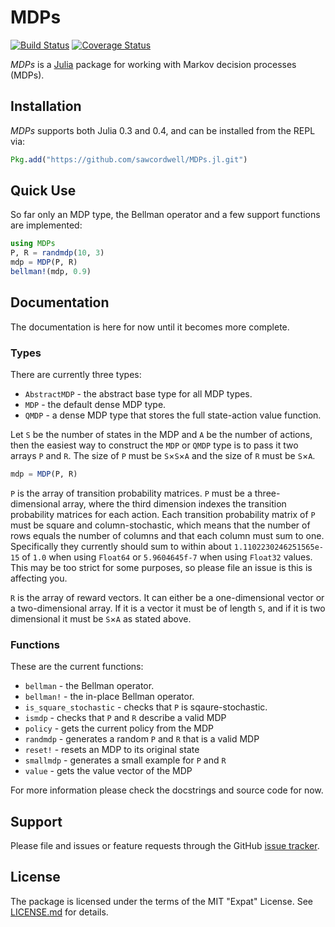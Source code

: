 # MDPs

[![Build Status](https://travis-ci.org/sawcordwell/MDPs.jl.svg?branch=master)](https://travis-ci.org/sawcordwell/MDPs.jl)
[![Coverage Status](https://coveralls.io/repos/sawcordwell/MDPs.jl/badge.png)](https://coveralls.io/r/sawcordwell/MDPs.jl)

*MDPs* is a [Julia](www.julialang.org) package for working with Markov
decision processes (MDPs).

## Installation

*MDPs* supports both Julia 0.3 and 0.4, and can be installed from the
REPL via:

```julia
Pkg.add("https://github.com/sawcordwell/MDPs.jl.git")
```

## Quick Use

So far only an MDP type, the Bellman operator and a few support
functions are implemented:

```julia
using MDPs
P, R = randmdp(10, 3)
mdp = MDP(P, R)
bellman!(mdp, 0.9)
```

## Documentation

The documentation is here for now until it becomes more complete.

### Types

There are currently three types:

* `AbstractMDP` - the abstract base type for all MDP types.
* `MDP` - the default dense MDP type.
* `QMDP` - a dense MDP type that stores the full state-action value function.

Let `S` be the number of states in the MDP and `A` be the number of
actions, then the easiest way to construct the `MDP` or `QMDP` type is
to pass it two arrays `P` and `R`. The size of `P` must be `S`×`S`×`A`
and the size of `R` must be `S`×`A`.

```julia
mdp = MDP(P, R)
```

`P` is the array of transition probability matrices. `P` must be a
three-dimensional array, where the third dimension indexes the
transition probability matrices for each action. Each transition
probability matrix of `P` must be square and column-stochastic, which
means that the number of rows equals the number of columns and that each
column must sum to one. Specifically they currently should sum to within
about `1.1102230246251565e-15` of `1.0` when using `Float64` or
`5.9604645f-7` when using `Float32` values. This may be too strict for
some purposes, so please file an issue is this is affecting you.

`R` is the array of reward vectors. It can either be a one-dimensional
vector or a two-dimensional array. If it is a vector it must be of
length `S`, and if it is two dimensional it must be `S`×`A` as stated
above.

### Functions

These are the current functions:

* `bellman` - the Bellman operator.
* `bellman!` - the in-place Bellman operator.
* `is_square_stochastic` - checks that `P` is sqaure-stochastic.
* `ismdp` - checks that `P` and `R` describe a valid MDP
* `policy` - gets the current policy from the MDP
* `randmdp` - generates a random `P` and `R` that is a valid MDP
* `reset!` - resets an MDP to its original state
* `smallmdp` - generates a small example for `P` and `R`
* `value` - gets the value vector of the MDP

For more information please check the docstrings and source code for now.

## Support

Please file and issues or feature requests through the GitHub
[issue tracker](https://github.com/MichaelHatherly/Docile.jl/issues).

## License

The package is licensed under the terms of the MIT "Expat" License. See
[LICENSE.md](LICENSE.md) for details.
